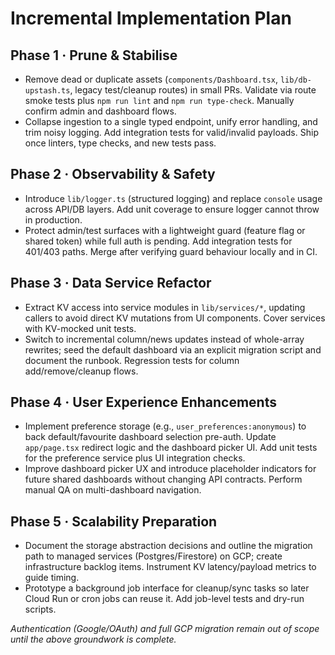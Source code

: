 # Incremental Implementation Plan

## Phase 1 · Prune & Stabilise
- Remove dead or duplicate assets (`components/Dashboard.tsx`, `lib/db-upstash.ts`, legacy test/cleanup routes) in small PRs. Validate via route smoke tests plus `npm run lint` and `npm run type-check`. Manually confirm admin and dashboard flows.
- Collapse ingestion to a single typed endpoint, unify error handling, and trim noisy logging. Add integration tests for valid/invalid payloads. Ship once linters, type checks, and new tests pass.

## Phase 2 · Observability & Safety
- Introduce `lib/logger.ts` (structured logging) and replace `console` usage across API/DB layers. Add unit coverage to ensure logger cannot throw in production.
- Protect admin/test surfaces with a lightweight guard (feature flag or shared token) while full auth is pending. Add integration tests for 401/403 paths. Merge after verifying guard behaviour locally and in CI.

## Phase 3 · Data Service Refactor
- Extract KV access into service modules in `lib/services/*`, updating callers to avoid direct KV mutations from UI components. Cover services with KV-mocked unit tests.
- Switch to incremental column/news updates instead of whole-array rewrites; seed the default dashboard via an explicit migration script and document the runbook. Regression tests for column add/remove/cleanup flows.

## Phase 4 · User Experience Enhancements
- Implement preference storage (e.g., `user_preferences:anonymous`) to back default/favourite dashboard selection pre-auth. Update `app/page.tsx` redirect logic and the dashboard picker UI. Add unit tests for the preference service plus UI integration checks.
- Improve dashboard picker UX and introduce placeholder indicators for future shared dashboards without changing API contracts. Perform manual QA on multi-dashboard navigation.

## Phase 5 · Scalability Preparation
- Document the storage abstraction decisions and outline the migration path to managed services (Postgres/Firestore) on GCP; create infrastructure backlog items. Instrument KV latency/payload metrics to guide timing.
- Prototype a background job interface for cleanup/sync tasks so later Cloud Run or cron jobs can reuse it. Add job-level tests and dry-run scripts.

_Authentication (Google/OAuth) and full GCP migration remain out of scope until the above groundwork is complete._
